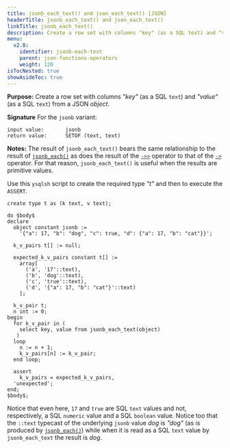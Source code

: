 ```yaml
---
title: jsonb_each_text() and json_each_text() [JSON]
headerTitle: jsonb_each_text() and json_each_text()
linkTitle: jsonb_each_text()
description: Create a row set with columns "key" (as a SQL text) and "value" (as a SQL text) from a JSON object. Useful when the results are primitive values.
menu:
  v2.8:
    identifier: jsonb-each-text
    parent: json-functions-operators
    weight: 120
isTocNested: true
showAsideToc: true
---
```


**Purpose:** Create a row set with columns _"key"_ (as a SQL `text`) and _"value"_ (as a SQL `text`) from a JSON _object_.

**Signature** For the `jsonb` variant:

```
input value:       jsonb
return value:      SETOF (text, text)
```

**Notes:** The result of `jsonb_each_text()` bears the same relationship to the result of [`jsonb_each()`](../jsonb-each) as does the result of the [`->>`](../subvalue-operators/) operator to that of the [`->`](../subvalue-operators/) operator. For that reason, `jsonb_each_text()` is useful when the results are primitive values.

Use this `ysqlsh` script to create the required type _"t"_ and then to execute the `ASSERT`.

```plpgsql
create type t as (k text, v text);

do $body$
declare
  object constant jsonb :=
    '{"a": 17, "b": "dog", "c": true, "d": {"a": 17, "b": "cat"}}';

  k_v_pairs t[] := null;

  expected_k_v_pairs constant t[] := 
    array[
      ('a', '17'::text),
      ('b', 'dog'::text),
      ('c', 'true'::text),
      ('d', '{"a": 17, "b": "cat"}'::text)
    ];

  k_v_pair t;
  n int := 0;
begin
  for k_v_pair in (
    select key, value from jsonb_each_text(object)
   )
  loop
    n := n + 1;
    k_v_pairs[n] := k_v_pair;
  end loop;

  assert
    k_v_pairs = expected_k_v_pairs,
  'unexpected';
end;
$body$;
```

Notice that even here, `17` and `true` are SQL `text` values and not, respectively, a SQL `numeric` value and a SQL `boolean` value. Notice too that the `::text` typecast of the underlying `jsonb` value _dog_ is _"dog"_ (as is produced by [`jsonb_each()`](../jsonb-each)) while when it is read as a SQL `text` value by `jsonb_each_text` the result is _dog_.
